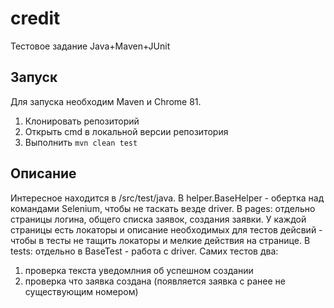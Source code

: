 # credit
Тестовое задание
Java+Maven+JUnit

## Запуск

Для запуска необходим Maven и Chrome 81.

1. Клонировать репозиторий
2. Открыть cmd в локальной версии репозитория
3. Выполнить `mvn clean test`

## Описание

Интересное находится в /src/test/java. В helper.BaseHelper - обертка над командами Selenium, чтобы не таскать везде driver. 
В pages: отдельно страницы логина, общего списка заявок, создания заявки. 
У каждой страницы есть локаторы и описание необходимых для тестов дейсвий - чтобы в тесты не тащить локаторы и мелкие действия на странице. В tests: отдельно в BaseTest - работа с driver. 
Самих тестов два: 
1. проверка текста уведомлния об успешном создании 
2. проверка что заявка создана (появляется заявка с ранее не существующим номером)



